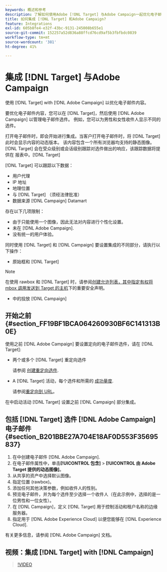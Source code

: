 ```yaml
---
keywords: 概述和参考
description: 了解如何使用Adobe [!DNL Target] 与Adobe Campaign一起优化电子邮件内容。
title: 如何集成 [!DNL Target] 和Adobe Campaign?
feature: Integrations
exl-id: 605b8fe4-e32f-43bc-9131-245008b655e1
source-git-commit: 152257a52d836a88ffcd76cd9af5b3fbfbdc0839
workflow-type: tm+mt
source-wordcount: '381'
ht-degree: 41%

---
```


# 集成 [!DNL Target] 与Adobe Campaign

使用 [!DNL Target] with [!DNL Adobe Campaign] 以优化电子邮件内容。

要优化电子邮件内容，您可以在 [!DNL Target]，然后使用 [!DNL Adobe Campaign] 以管理电子邮件选件。 例如，您可以为男性和女性收件人显示不同的选件。

打开电子邮件时，即会开始进行集成。当客户打开电子邮件时，将 [!DNL Target] 此时会显示内容的动态版本。 该内容包含一个所有浏览器均支持的静态图像。[!DNL Target] 会在受众级别或会话级别跟踪对选件做出的响应，该跟踪数据将提供在 报表中。[!DNL Target]

[!DNL Target] 可以跟踪以下数据：

* 用户代理
* IP 地址
* 地理位置
* 与 [!DNL Target] （须经法律批准）
* 数据来源 [!DNL Campaign] Datamart

存在以下几项限制：

* 由于只能使用一个图像，因此无法对内容进行个性化设置。
* 未在 [!DNL Adobe Campaign].
* 没有统一的用户体验。

同时使用 [!DNL Target] 和 [!DNL Campaign] 要设置集成的不同部分，请执行以下操作：

* 原始框和 [!DNL Target]

>[!NOTE]
>
>在使用 rawbox 和 [!DNL Target] 时，请参阅[创建允许列表，其中指定有权将 mbox 调用发送到 Target 的主机](/help/main/administrating-target/hosts.md#allowlist)下的重要安全声明。

* 中的投放 [!DNL Campaign]

## 开始之前 {#section_FF19BF1BCA064260930BF6C141313B0E}

使用之前 [!DNL Adobe Campaign] 要设置定向的电子邮件选件，请在 [!DNL Target]:

* 两个或多个 [!DNL Target] 重定向选件

   请参阅 [创建重定向选件](/help/main/c-experiences/c-manage-content/offer-redirect.md).

* A [!DNL Target] 活动，每个选件和所需的 [成功量度](/help/main/c-activities/r-success-metrics/success-metrics.md).

   请参阅[重定向到 URL](/help/main/c-experiences/c-visual-experience-composer/redirect-offer.md)。

在中启动活动 [!DNL Target] 设置之前 [!DNL Campaign] 部分集成。

## 包括 [!DNL Target] 选件 [!DNL Adobe Campaign] 电子邮件 {#section_B201BBE27A704E18AF0D553F35695837}

1. 在中创建电子邮件 [!DNL Adobe Campaign].
1. 在电子邮件属性中，单击&#x200B;**[!UICONTROL 包含]** > **[!UICONTROL 由 Adobe Target 提供的动态图像]**。
1. 从共享的资产中选择默认图像。
1. 指定位置 (rawbox)。
1. 添加任何其他决策参数，例如收件人的性别。
1. 预览电子邮件，并为每个选件至少选择一个收件人（在此示例中，选择的是一位男性和一位女性）。
1. 在 [!DNL Campaign]，定义 [!DNL Target] 用于控制活动和租户名称的边缘服务器。
1. 指定用于 [!DNL Adobe Experience Cloud] 以便您能够在 [!DNL Experience Cloud].

有关更多信息，请参阅 [!DNL Adobe Campaign] 文档。

## 视频：集成 [!DNL Target] with [!DNL Campaign]

>[!VIDEO](https://video.tv.adobe.com/v/35149)
